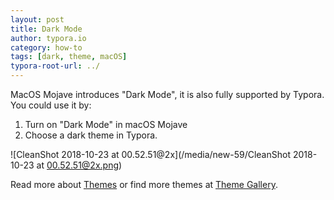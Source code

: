 ```yaml
---
layout: post
title: Dark Mode
author: typora.io
category: how-to
tags: [dark, theme, macOS]
typora-root-url: ../
---
```


MacOS Mojave introduces "Dark Mode", it is also fully supported by Typora. You could use it by:

1. Turn on "Dark Mode" in macOS Mojave
2. Choose a dark theme in Typora.

![CleanShot 2018-10-23 at 00.52.51@2x](/media/new-59/CleanShot 2018-10-23 at 00.52.51@2x.png)

Read more about [Themes](http://localhost:4000/About-Themes/) or find more themes at [Theme Gallery](http://http://theme.typora.io).